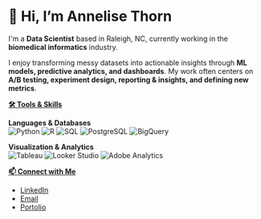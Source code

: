 # 👋 Hi, I’m Annelise Thorn  

I'm a **Data Scientist** based in Raleigh, NC, currently working in the **biomedical informatics** industry.  

I enjoy transforming messy datasets into actionable insights through **ML models, predictive analytics, and dashboards**. My work often centers on **A/B testing, experiment design, reporting & insights, and defining new metrics**.  

<ins>**🛠️ Tools & Skills**</ins>

**Languages & Databases**  
![Python](https://img.shields.io/badge/Python-blue?logo=python)
![R](https://img.shields.io/badge/R-gray?logo=r)
![SQL](https://img.shields.io/badge/SQL-lightgrey?logo=sqlite)
![PostgreSQL](https://img.shields.io/badge/PostgreSQL-blue?logo=postgresql)
![BigQuery](https://img.shields.io/badge/BigQuery-4285F4?logo=googlecloud&logoColor=white)

**Visualization & Analytics**  
![Tableau](https://img.shields.io/badge/Tableau-E97627?logo=tableau&logoColor=white)
![Looker Studio](https://img.shields.io/badge/Looker%20Studio-4285F4?logo=looker&logoColor=white)
![Adobe Analytics](https://img.shields.io/badge/Adobe%20Analytics-FF0000?logo=adobe&logoColor=white)

<ins>**📫 Connect with Me**</ins>  
- [LinkedIn](https://www.linkedin.com/in/annelisethorn/)
- [Email](mailto:anneliset47@gmail.com)
- [Portolio](annelisethorn.com)
